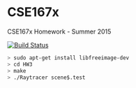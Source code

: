CSE167x
====

CSE167x Homework - Summer 2015

[![Build Status](https://travis-ci.org/elendorial/CSE167x.svg?branch=master)](https://travis-ci.org/elendorial/CSE167x)

```bash
> sudo apt-get install libfreeimage-dev
> cd HW3
> make
> ./Raytracer scene$.test
```